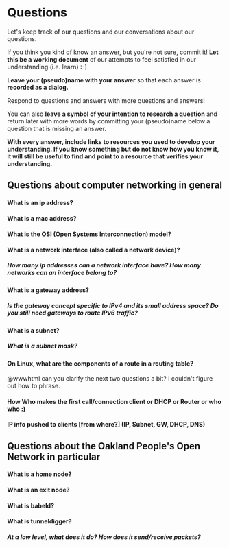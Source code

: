 # Questions

Let's keep track of our questions and our conversations about our questions.

If you think you kind of know an answer, but you're not sure, commit it! **Let this be a working document** of our attempts to feel satisfied in our understanding (i.e. learn) :-)

**Leave your (pseudo)name with your answer** so that each answer is **recorded as a dialog.**

Respond to questions and answers with more questions and answers!

You can also **leave a symbol of your intention to research a question** and return later with more words by committing your (pseudo)name below a question that is missing an answer.

**With every answer, include links to resources you used to develop your understanding. If you know something but do not know how you know it, it will still be useful to find and point to a resource that verifies your understanding.**

## Questions about computer networking in general

#### What is an ip address?

#### What is a mac address?

#### What is the OSI (Open Systems Interconnection) model?

#### What is a network interface (also called a network device)?
##### How many ip addresses can a network interface have? How many networks can an interface belong to?

#### What is a gateway address?
##### Is the gateway concept specific to IPv4 and its small address space? Do you still need gateways to route IPv6 traffic?

#### What is a subnet?
##### What is a subnet mask?

#### On Linux, what are the components of a route in a routing table?

@wwwhtml can you clarify the next two questions a bit? I couldn't figure out how to phrase.

#### How Who makes the first call/connection client or DHCP or Router or who who :)

#### IP info pushed to clients [from where?] (IP, Subnet, GW, DHCP, DNS)



## Questions about the Oakland People's Open Network in particular

#### What is a home node?

#### What is an exit node?

#### What is babeld?

#### What is tunneldigger? 
##### At a low level, what does it do? How does it send/receive packets?

